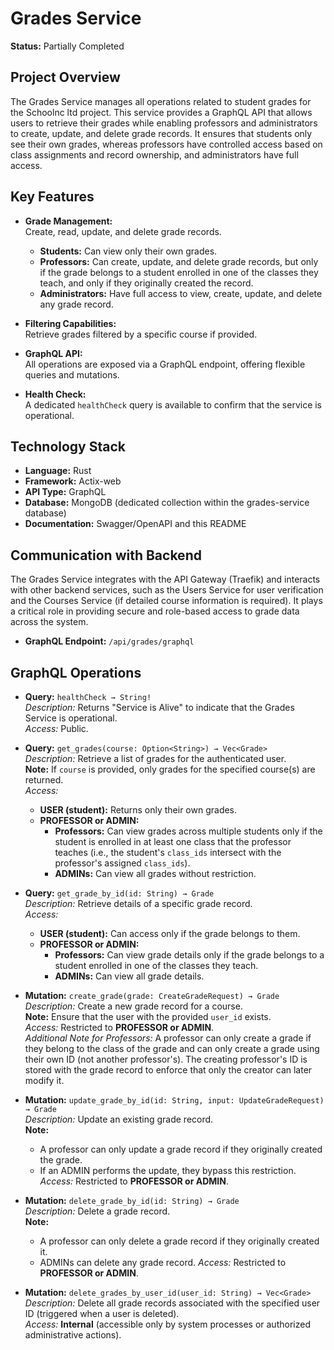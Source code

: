 # Grades Service

**Status:** Partially Completed

## Project Overview

The Grades Service manages all operations related to student grades for the Schoolnc ltd project. This service provides a GraphQL API that allows users to retrieve their grades while enabling professors and administrators to create, update, and delete grade records. It ensures that students only see their own grades, whereas professors have controlled access based on class assignments and record ownership, and administrators have full access.

## Key Features

- **Grade Management:**  
  Create, read, update, and delete grade records.  
  - **Students:** Can view only their own grades.
  - **Professors:** Can create, update, and delete grade records, but only if the grade belongs to a student enrolled in one of the classes they teach, and only if they originally created the record.
  - **Administrators:** Have full access to view, create, update, and delete any grade record.
  
- **Filtering Capabilities:**  
  Retrieve grades filtered by a specific course if provided.

- **GraphQL API:**  
  All operations are exposed via a GraphQL endpoint, offering flexible queries and mutations.

- **Health Check:**  
  A dedicated `healthCheck` query is available to confirm that the service is operational.

## Technology Stack

- **Language:** Rust  
- **Framework:** Actix-web  
- **API Type:** GraphQL  
- **Database:** MongoDB (dedicated collection within the grades-service database)  
- **Documentation:** Swagger/OpenAPI and this README

## Communication with Backend

The Grades Service integrates with the API Gateway (Traefik) and interacts with other backend services, such as the Users Service for user verification and the Courses Service (if detailed course information is required). It plays a critical role in providing secure and role-based access to grade data across the system.

- **GraphQL Endpoint:** `/api/grades/graphql`

## GraphQL Operations

- **Query:** `healthCheck → String!`  
  _Description:_ Returns "Service is Alive" to indicate that the Grades Service is operational.  
  _Access:_ Public.

- **Query:** `get_grades(course: Option<String>) → Vec<Grade>`  
  _Description:_ Retrieve a list of grades for the authenticated user.  
  **Note:** If `course` is provided, only grades for the specified course(s) are returned.  
  _Access:_  
  - **USER (student):** Returns only their own grades.  
  - **PROFESSOR or ADMIN:**  
    - **Professors:** Can view grades across multiple students only if the student is enrolled in at least one class that the professor teaches (i.e., the student's `class_ids` intersect with the professor's assigned `class_ids`).  
    - **ADMINs:** Can view all grades without restriction.

- **Query:** `get_grade_by_id(id: String) → Grade`  
  _Description:_ Retrieve details of a specific grade record.  
  _Access:_  
  - **USER (student):** Can access only if the grade belongs to them.  
  - **PROFESSOR or ADMIN:**  
    - **Professors:** Can view grade details only if the grade belongs to a student enrolled in one of the classes they teach.  
    - **ADMINs:** Can view all grade details.

- **Mutation:** `create_grade(grade: CreateGradeRequest) → Grade`  
  _Description:_ Create a new grade record for a course.  
  **Note:** Ensure that the user with the provided `user_id` exists.  
  _Access:_ Restricted to **PROFESSOR or ADMIN**.  
  _Additional Note for Professors:_ A professor can only create a grade if they belong to the class of the grade and can only create a grade using their own ID (not another professor's). The creating professor's ID is stored with the grade record to enforce that only the creator can later modify it.

- **Mutation:** `update_grade_by_id(id: String, input: UpdateGradeRequest) → Grade`  
  _Description:_ Update an existing grade record.  
  **Note:**  
  - A professor can only update a grade record if they originally created the grade.  
  - If an ADMIN performs the update, they bypass this restriction.
  _Access:_ Restricted to **PROFESSOR or ADMIN**.

- **Mutation:** `delete_grade_by_id(id: String) → Grade`  
  _Description:_ Delete a grade record.  
  **Note:**  
  - A professor can only delete a grade record if they originally created it.  
  - ADMINs can delete any grade record.
  _Access:_ Restricted to **PROFESSOR or ADMIN**.

- **Mutation:** `delete_grades_by_user_id(user_id: String) → Vec<Grade>`  
  _Description:_ Delete all grade records associated with the specified user ID (triggered when a user is deleted).  
  _Access:_ **Internal** (accessible only by system processes or authorized administrative actions).